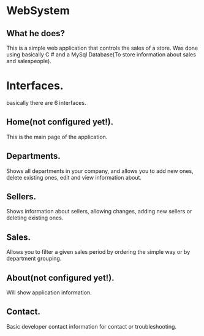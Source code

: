 # WebSystem

## What he does?

This is a simple web application that controls the sales of a store.
Was done using basically C # and a MySql Database(To store information about sales and salespeople).

# Interfaces.

basically there are 6 interfaces.

## Home(not configured yet!).

This is the main page of the application.

## Departments.

Shows all departments in your company, and allows you to add new ones, delete existing ones, edit and view information about.

## Sellers.

Shows information about sellers, allowing changes, adding new sellers or deleting existing ones.

## Sales.

Allows you to filter a given sales period by ordering the simple way or by department grouping.

## About(not configured yet!).

Will show application information.

## Contact.

Basic developer contact information for contact or troubleshooting.
